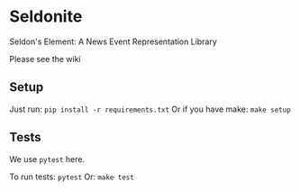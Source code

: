# Seldonite
Seldon's Element: A News Event Representation Library

Please see the wiki

## Setup

Just run:
`pip install -r requirements.txt`
Or if you have make:
`make setup`

## Tests

We use `pytest` here.

To run tests:
`pytest`
Or:
`make test`
